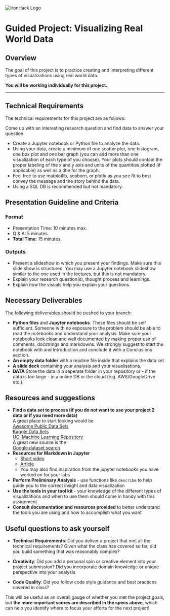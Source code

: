![IronHack Logo](https://s3-eu-west-1.amazonaws.com/ih-materials/uploads/upload_d5c5793015fec3be28a63c4fa3dd4d55.png)

# Guided Project: Visualizing Real World Data

## Overview

The goal of this project is to practice creating and interpreting different types of visualizations using real world data.

**You will be working individually for this project.**

---

## Technical Requirements

The technical requirements for this project are as follows:

Come up with an interesting research question and find data to answer your question.  
- Create a Jupyter notebook or Python file to analyze the data.
 - Using your data, create a minimum of one scatter plot, one histogram, one box plot and one bar graph (you can add more than one visualization of each type of you choose). 
 Your plots should contain the proper labeling of the x and y axis and units of the quantities plotted (if applicable) as well as a title for the graph.
 - Feel free to use matplotlib, seaborn, or plotly as you see fit to best convey
   the message and the story behind the data.
- Using a SQL DB is recommended but not mandatory. 

## Presentation Guideline and Criteria

### Format

* Presentation Time: 10 minutes max.
* Q & A: 5 minutes.
* **Total Time:** 15 minutes.

### Outputs

* Present a slideshow in which you present your findings. Make sure this slide show is structured. You may use a Jupyter notebook slideshow similar to the one used in the lectures, but this is not mandatory.  
* Explain your research question(s), thought process and learnings. 
* Explain *how* the visuals help you explain your questions. 


## Necessary Deliverables

The following deliverables should be pushed to your branch:

- **Python files** and **Jupyter notebooks**. These files should be self sufficient. Someone with no exposure to the problem should be able to read the notebooks and understand your analysis. Make sure your notebooks look clean and well documented by making proper use of comments, docstrings and markdowns. We strongly suggest to start the notebook with and Introduction and conclude it with a Conclusions section. 
- **An empty data folder** with a readme file inside that explains the data set
- **A slide deck** containing your analysis and your visualisations.
- **DATA** Store the data in a seperate folder in your repository or - if the data is too large - in a online DB or the cloud (e.g. AWS/GoogleDrive etc.). 


## Resources and suggestions

* **Find a data set to process (if you do not want to use your project 2 data or if you need more data)** <br>
A great place to start looking would be <br>
[Awesome Public Data Sets](https://github.com/awesomedata/awesome-public-datasets)<br> 
[Kaggle Data Sets](https://www.kaggle.com/datasets)<br>
[UCI Machine Learning Repository](https://archive.ics.uci.edu/ml/index.php)<br> 
A great new source is the <br> [Google dataset search](https://toolbox.google.com/datasetsearch)
* **Resources for Markdown in Jupyter** <br>
    * [Short video](https://www.youtube.com/watch?v=jBCB23pQeIA)
    * [Article](https://medium.com/analytics-vidhya/the-jupyter-notebook-formatting-guide-873ab39f765e)
    * You may also find inspiration from the jupyter notebooks you have worked on for your labs
* **Perform Preliminary Analysis** - use functions like `describe` to help guide you to the correct insight and data visualization
* **Use the tools in your tool kit** - your knowledge of the different types of visualizations and when to use them should come in handy with this assignment
* **Consult documentation and resources provided** to better understand the tools you are using and how to accomplish what you want


## Useful questions to ask yourself

* __Technical Requirements__: Did you deliver a project that met all the technical requirements? Given what the class has covered so far, did you build something that was reasonably complex?

* __Creativity__: Did you add a personal spin or creative element into your project submission? Did you incorporate domain knowledge or unique perspective into your analysis

* __Code Quality__: Did you follow code style guidance and best practices covered in class?


This will be useful as an overall gauge of whether you met the project goals, but __the more important scores are described in the specs above__, which can help you identify where to focus your efforts for the next project!


